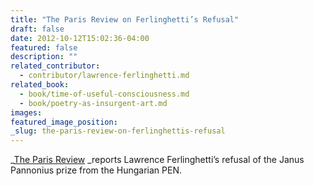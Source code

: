 ```yaml
---
title: "The Paris Review on Ferlinghetti’s Refusal"
draft: false
date: 2012-10-12T15:02:36-04:00
featured: false
description: ""
related_contributor:
  - contributor/lawrence-ferlinghetti.md
related_book:
  - book/time-of-useful-consciousness.md
  - book/poetry-as-insurgent-art.md
images:
featured_image_position: 
_slug: the-paris-review-on-ferlinghettis-refusal
---
```


_[The Paris Review](http://www.theparisreview.org/blog/2012/10/12/lawrence-ferlinghetti-turns-down-50000-euro-poetry-prize/) _reports Lawrence Ferlinghetti’s refusal of the Janus Pannonius prize from the Hungarian PEN.  

